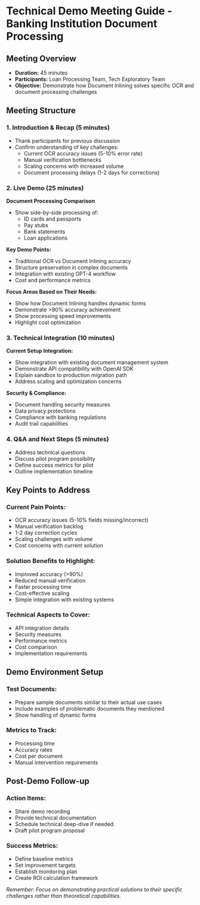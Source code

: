 # Technical Demo Meeting Guide - Banking Institution Document Processing

## Meeting Overview
- **Duration:** 45 minutes
- **Participants:** Loan Processing Team, Tech Exploratory Team
- **Objective:** Demonstrate how Document Inlining solves specific OCR and document processing challenges

## Meeting Structure

### 1. Introduction & Recap (5 minutes)
- Thank participants for previous discussion
- Confirm understanding of key challenges:
  - Current OCR accuracy issues (5-10% error rate)
  - Manual verification bottlenecks
  - Scaling concerns with increased volume
  - Document processing delays (1-2 days for corrections)

### 2. Live Demo (25 minutes)

**Document Processing Comparison**
- Show side-by-side processing of:
  - ID cards and passports
  - Pay stubs
  - Bank statements
  - Loan applications

**Key Demo Points:**
- Traditional OCR vs Document Inlining accuracy
- Structure preservation in complex documents
- Integration with existing GPT-4 workflow
- Cost and performance metrics

**Focus Areas Based on Their Needs:**
- Show how Document Inlining handles dynamic forms
- Demonstrate >90% accuracy achievement
- Show processing speed improvements
- Highlight cost optimization

### 3. Technical Integration (10 minutes)

**Current Setup Integration:**
- Show integration with existing document management system
- Demonstrate API compatibility with OpenAI SDK
- Explain sandbox to production migration path
- Address scaling and optimization concerns

**Security & Compliance:**
- Document handling security measures
- Data privacy protections
- Compliance with banking regulations
- Audit trail capabilities

### 4. Q&A and Next Steps (5 minutes)
- Address technical questions
- Discuss pilot program possibility
- Define success metrics for pilot
- Outline implementation timeline

## Key Points to Address

### Current Pain Points:
- OCR accuracy issues (5-10% fields missing/incorrect)
- Manual verification backlog
- 1-2 day correction cycles
- Scaling challenges with volume
- Cost concerns with current solution

### Solution Benefits to Highlight:
- Improved accuracy (>90%)
- Reduced manual verification
- Faster processing time
- Cost-effective scaling
- Simple integration with existing systems

### Technical Aspects to Cover:
- API integration details
- Security measures
- Performance metrics
- Cost comparison
- Implementation requirements

## Demo Environment Setup

### Test Documents:
- Prepare sample documents similar to their actual use cases
- Include examples of problematic documents they mentioned
- Show handling of dynamic forms

### Metrics to Track:
- Processing time
- Accuracy rates
- Cost per document
- Manual intervention requirements

## Post-Demo Follow-up

### Action Items:
- Share demo recording
- Provide technical documentation
- Schedule technical deep-dive if needed
- Draft pilot program proposal

### Success Metrics:
- Define baseline metrics
- Set improvement targets
- Establish monitoring plan
- Create ROI calculation framework

*Remember: Focus on demonstrating practical solutions to their specific challenges rather than theoretical capabilities.* 